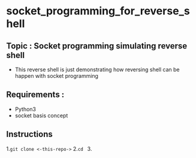 # socket_programming_for_reverse_shell

## Topic : Socket programming simulating reverse shell
  - This reverse shell is just demonstrating how reversing shell can be happen with socket programming
## Requirements : 
  - Python3
  - socket basis concept
## Instructions
 1.`git clone <-this-repo->`
 2.`cd `
 3.
    
  
	
